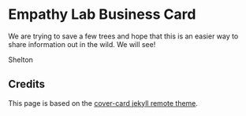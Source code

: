 # Empathy Lab Business Card

We are trying to save a few trees and hope that this is an easier way to share information out in the wild. We will see!

Shelton

## Credits

This page is based on the [cover-card jekyll remote theme](https://github.com/epidrome/cover-card/tree/master).
